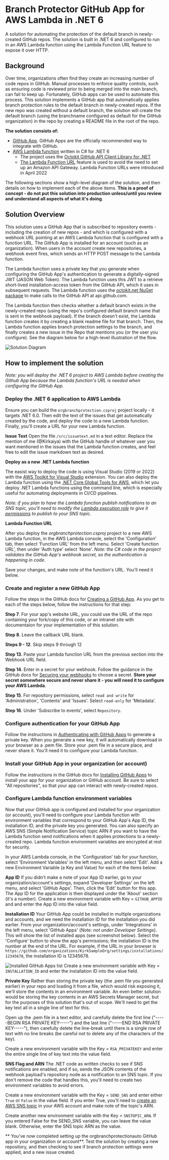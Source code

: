# Branch Protector GitHub App for AWS Lambda in .NET 6

A solution for automating the protection of the default branch in newly-created GitHub repos. The solution is built in .NET 6 and configured to run in an AWS Lambda function using the Lambda Function URL feature to expose it over HTTP.

## Background
Over time, organizations often find they create an increasing number of code repos in GitHub. Manual processes to enforce quality controls, such as ensuring code is reviewed prior to being merged into the main branch, can fail to keep up. Fortunately, GitHub apps can be used to automate this process. This solution implements a GitHub app that automatically applies branch protection rules to the default branch in newly-created repos. If the new repo was created without a default branch, the solution will create the default branch (using the branchname configured as default for the GitHub organization) in the repo by creating a README file in the root of the repo.

**The solution consists of:**

 + [GitHub App](https://docs.github.com/en/developers/apps/getting-started-with-apps/about-apps).  GitHub Apps are the officially recommended way to integrate with GitHub.
 + [AWS Lambda function](https://aws.amazon.com/lambda/) written in C# for .NET 6
   + The project uses the [Octokit GitHub API Client Library for .NET](https://github.com/octokit/octokit.net)
   + [The Lambda Function URL](https://docs.aws.amazon.com/lambda/latest/dg/lambda-urls.html) feature is used to avoid the need to set up an Amazon API Gateway. Lambda Function URLs were introduced in April 2022

The following sections show a high-level diagram of the solution, and then details on how to implement each of the above items. **This is a proof of concept - do not put this solution into production unless/until you review and understand all aspects of what it's doing**.

## Solution Overview

This solution uses a GitHub App that is subscribed to repository events - including the creation of new repos - and which is configured with a webhook URL pointing at an AWS Lambda function that is configured with a function URL. The GitHub App is installed for an account (such as an organization). When users in the account create new repositories, a webhook event fires, which sends an HTTP POST message to the Lambda function.

The Lambda function uses a private key that you generate when configuring the GitHub App's authentication to generate a digitally-signed JWT (JASON Web Token). The Lambda function uses this JWT to a retrieve short-lived installation-access token from the GitHub API, which it uses in subsequent requests. The Lambda function uses the [octokit.net NuGet package](https://www.nuget.org/packages/Octokit) to make calls to the GitHub API at api.github.com.

The Lambda function then checks whether a default branch exists in the newly-created repo (using the repo's configured default branch name that is sent in the webhook payload). If the branch doesn't exist, the Lambda function creates it by creating a blank readme file for that branch. Then, the Lambda function applies branch protection settings to the branch, and finally creates a new issue in the Repo that mentions you (or the user you configure). See the diagram below for a high-level illustration of the flow.

![Solution Diagram](docs/Solution-diagram.png)

## How to implement the solution

_Note: you will deploy the .NET 6 project to AWS Lambda before creating the Github App because the Lambda function's URL is needed when configuring the GitHub App._

### Deploy the .NET 6 application to AWS Lambda

Ensure you can build the `orgbranchprotection.csproj` project locally - it targets .NET 6.0. Then edit the text of the issues that get automatically created by the code, and deploy the code to a new Lambda function. Finally, you'll create a URL for your new Lambda function.

**Issue Text**
Open the file `/src/issuetext.md` in a text editor.  Replace the mention of me (@Kirkaiya) with the GitHub handle of whatever user you want mentioned in the issues that the Lambda function creates, and feel free to edit the issue markdown text as desired.

**Deploy as a new .NET Lambda function**

The easist way to deploy the code is using Visual Studio (2019 or 2022) with the [AWS Toolkit for Visual Studio](https://aws.amazon.com/visualstudio/) extension. You can also deploy the Lambda function using the [.NET Core Global Tools for AWS](https://aws.amazon.com/blogs/developer/net-core-global-tools-for-aws/), which let you deploy .NET Lambda functions using the command line, which is especially useful for automating deployments in CI/CD pipelines.

_Note: if you plan to have the Lambda function publish notifications to an SNS topic, you'll need to modify the [Lambda execution role](https://docs.aws.amazon.com/lambda/latest/dg/lambda-permissions.html) to give it [permissions](https://docs.aws.amazon.com/lambda/latest/dg/lambda-permissions.html) to publish to your SNS topic._

**Lambda Function URL**

After you deploy the _orgbranchprotection.csproj_ project to a new AWS Lambda function, in the AWS Lambda console, select the 'Configuration' tab, then select 'Function URL' from the left menu. Select 'Create function URL', then under 'Auth type' select 'None'.
_Note: the C# code in the project validates the GitHub App's webhook secret, so the authentication is happening in code_.

Save your changes, and make note of the function's URL. You'll need it below.

### Create and register a new GitHub App

Follow the steps in the GitHub docs for [Creating a GitHub App](https://docs.github.com/en/developers/apps/building-github-apps/creating-a-github-app). As you get to each of the steps below, follow the instructions for that step:

**Step 7**. For your app's website URL, you could use the URL of the repo containing your fork/copy of this code, or an intranet site with documentaion for your implementation of this solution.

**Step 8**. Leave the callback URL blank.

**Steps 9 - 12**. Skip steps 9 through 12

**Step 13.** Paste your Lambda function URL from the previous section into the Webhook URL field.

**Step 14**. Enter in a secret for your webhook. Follow the guidance in the GitHub docs for [Securing your webhooks](https://docs.github.com/en/developers/webhooks-and-events/webhooks/securing-your-webhooks) to choose a secret.  **Store your secret somewhere secure and never share it - you will need it to configure your AWS Lambda**.

**Step 15**. For repository permissions, select `read and write` for 'Administration', 'Contents' and 'Issues'. Select `read-only` for 'Metadata'. 

**Step 16**. Under 'Subscribe to events', select `Repository`.

### Configure authentication for your GitHub App

Follow the instructions in [Authenticating with GitHub Apps](https://docs.github.com/en/developers/apps/building-github-apps/authenticating-with-github-apps) to generate a private key. When you generate a new key, it will automatically download in your browser as a .pem file. Store your .pem file in a secure place, and never share it. You'll need it to configure your Lambda function.

### Install your GitHub App in your organization (or account)

Follow the instructions in the GitHub docs for [Installing GitHub Apps](https://docs.github.com/en/developers/apps/managing-github-apps/installing-github-apps) to install your app for your organization or GitHub account. Be sure to select "All repositories", so that your app can interact with newly-created repos.

### Configure Lambda function environment variables

Now that your GitHub app is configured and installed for your organization (or account), you'll need to configure your Lambda function with environment variables that correspond to your GitHub App's App ID, the installation ID, and the private key you generated. You can also specify an AWS SNS (Simple Notification Service) topic ARN if you want to have the Lambda function send notifications when it applies protections to a newly-created repo. Lambda function environment variables are encrypted at rest for security.

In your AWS Lambda console, in the 'Configuration' tab for your function, select 'Environment Variables' in the left menu, and then select 'Edit'. Add a new Environment Variable (a Key and Value) for each of the items below:

**App ID**
If you didn't make a note of your App ID earlier, go to your organization/account's settings, expand 'Developer Settings' on the left menu, and select 'GitHub Apps'. Then, click the 'Edit' button for this app. The App ID for the application is then displayed under the 'About' section (it's a number).  Create a new environment variable with Key = `GITHUB_APPID` and and enter the App ID into the value field.

**Installation ID**
Your GitHub App could be installed in multiple organizations and accounts, and we need the installation ID for the installation you did earlier. From your organization/account's settings, under 'Integrations' in the left menu, select 'GitHub Apps' (_Note: not under Developer Settings_). This will show the list of installed apps (see screenshot below). Select the 'Configure' button to show the app's permissions; the installation ID is the number at the end of the URL. For example, if the URL in your browser is `https://github.com/organizations/KirkSampleOrg/settings/installations/12345678`, the installation ID is 12345678.

![Installed GitHub Apps list](docs/installed-github-apps.png)
Create a new environment variable with Key = `INSTALLATION_ID` and enter the installation ID into the value field.

**Private Key**
Rather than storing the private key (the .pem file you generated earlier) in your repo and loading it from a file, which would risk exposing it, we'll store the contents in an environment variable. An even better solution would be storing the key contents in an AWS Secrets Manager secret, but for the purposes of this solution that's out of scope. We'll need to get the key text all in a single line of text for this.

Open up the .pem file in a text editor, and carefully delete the first line ("-----BEGIN RSA PRIVATE KEY-----") and the last line ("-----END RSA PRIVATE KEY-----"), then carefully delete the line-break until there is a single row of text with no line breaks (be careful not to delete any of the characters of the key).

Create a new environment variable with the Key = `RSA_PRIVATEKEY` and enter the entire single line of key text into the value field.

**SNS Flag and ARN**
The .NET code as written checks to see if SNS notifications are enabled, and if so, sends the JSON contents of the webhook payload's repository node as a notification to an SNS topic. If you don't remove the code that handles this, you'll need to create two environment variables to avoid errors.

Create a new environment variable with the Key = `SEND_SNS` and enter either `True` or `False` in the value field. If you enter True, you'll need to [create an AWS SNS topic](tps://docs.aws.amazon.com/sns/latest/dg/sns-create-topic.html) in your AWS account and make note of the topic's ARN.

Create another new environment variable with the Key = `SNSTOPIC_ARN`. If you entered False for the SEND_SNS variable, you can leave the value blank. Otherwise, enter the SNS topic ARN as the value.

** You've now completed setting up the orgbranchprotectionauto GitHub app in your organization or account**.  Test the solution by creating a new repository, and then checking to see if branch protection settings were applied, and a new issue created.


